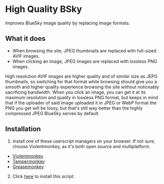 # High Quality BSky
Improves BlueSky image quality by replacing image formats.

## What it does
- When browsing the site, JPEG thumbnails are replaced with full-sized AVIF images.
- When clicking an image, JPEG images are replaced with lossless PNG images.

High resolution AVIF images are higher quality and of similar size as JEPG thumbnails, so switching for that format while browsing should give you a smooth and higher quality experience browsing the site without noticeably sacrificing bandwidth. When you click an image, you can get it at its maximum resolution and quality in lossless PNG format, but keeps in mind that if the uploader of said image uploaded it in JPEG or WebP format the PNG you get will be lossy, but that's still way better than the highly compressed JPEG BlueSky serves by default.

## Installation
1. Install one of these userscript managers on your browser. If not sure, choose Violentmonkey, as it's both open source and multiplatform.
- [Violentmonkey](https://violentmonkey.github.io/get-it/)
- [Tampermonkey](https://www.tampermonkey.net/)
- [Greasemonkey](https://addons.mozilla.org/firefox/addon/greasemonkey/)

2. Click [here](https://github.com/Duskdyr/High-Quality-BSky/raw/refs/heads/main/high_quality_bsky.user.js) to install this script.
